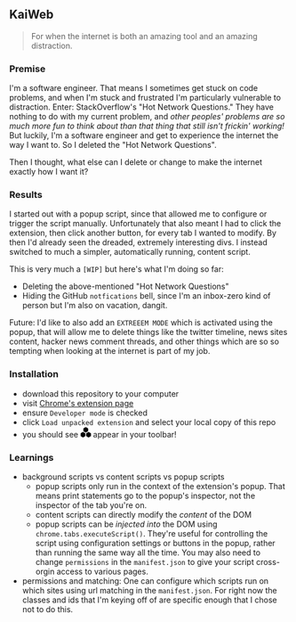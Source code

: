 ## KaiWeb
> For when the internet is both an amazing tool and an amazing distraction.

### Premise
I'm a software engineer. That means I sometimes get stuck on code problems, and when I'm stuck and frustrated I'm particularly vulnerable to distraction. Enter: StackOverflow's "Hot Network Questions." They have nothing to do with my current problem, and *other peoples' problems are so much more fun to think about than that thing that still isn't frickin' working!* But luckily, I'm a software engineer and get to experience the internet the way I want to. So I deleted the "Hot Network Questions".

Then I thought, what else can I delete or change to make the internet exactly how I want it?

### Results
I started out with a popup script, since that allowed me to configure or trigger the script manually. Unfortunately that also meant I had to click the extension, then click another button, for every tab I wanted to modify. By then I'd already seen the dreaded, extremely interesting divs. I instead switched to much a simpler, automatically running, content script.

This is very much a `[WIP]` but here's what I'm doing so far:

- Deleting the above-mentioned "Hot Network Questions"
- Hiding the GitHub `notfications` bell, since I'm an inbox-zero kind of person but I'm also on vacation, dangit.

Future:
I'd like to also add an `EXTREEEM MODE` which is activated using the popup, that will allow me to delete things like the twitter timeline, news sites content, hacker news comment threads, and other things which are so so tempting when looking at the internet is part of my job.

### Installation
- download this repository to your computer
- visit [Chrome's extension page](chrome://extensions/)
- ensure `Developer mode` is checked
- click `Load unpacked extension` and select your local copy of this repo
- you should see   ![icon](./icon.png)   appear in your toolbar!

### Learnings
- background scripts vs content scripts vs popup scripts
    - popup scripts only run in the context of the extension's popup. That means print statements go to the popup's inspector, not the inspector of the tab you're on.
    - content scripts can directly modify the *content* of the DOM
    - popup scripts can be *injected into* the DOM using `chrome.tabs.executeScript()`. They're useful for controlling the script using configuration settings or buttons in the popup, rather than running the same way all the time. You may also need to change `permissions` in the `manifest.json` to give your script cross-orgin access to various pages.
- permissions and matching: One can configure which scripts run on which sites using url matching in the `manifest.json`. For right now the classes and ids that I'm keying off of are specific enough that I chose not to do this.
